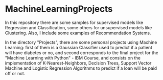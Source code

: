 # MachineLearningProjects

In this repository there are some samples for supervised models like Regression and Classification, some others for unsupervised models like Clustering. Also, I include some examples of Recommendation Systems. 

In the directory "Projects", there are some personal projects using Machine Learning: first of them is a Gaussian Classifier used to predict if a patient will have diabetes or no, and second corresponds to the final project for the "Machine Learning with Python" - IBM Course, and consists on the implementation of K-Nearest-Neighbors, Decision Trees, Support Vector Machine and Logistic Regression Algoritnms to predict if a loan will be paid off or not. 
